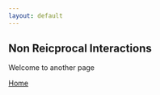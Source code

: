 ```yaml
---
layout: default
---
```


## Non Reicprocal Interactions

Welcome to another page

[Home](/adriagarces.github.io/)
